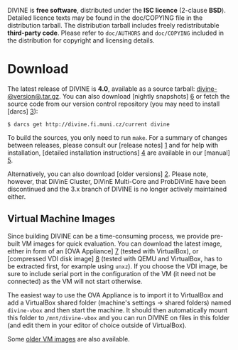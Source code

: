 DIVINE is **free software**, distributed under the **ISC licence** (2-clause
**BSD**). De­tailed licence texts may be found in the doc/COPYING file in the
distribution tarball. The distribution tarball includes freely redistributable
**third-party code**. Please refer to `doc/AUTHORS` and `doc/COPYING` included in the
distribution for co­pyright and licensing details.

Download
========

The latest release of DIVINE is **4.0**, available as a source tarball:
[divine-@version@.tar.gz](download/divine-@version@.tar.gz). You can also download
[nightly snapshots] [6] or fetch the source code from our version control
repository (you may need to install [darcs] [3]):

    $ darcs get http://divine.fi.muni.cz/current divine

To build the sources, you only need to run `make`. For a summary of changes
between releases, please consult our [release notes] [1] and for help with
installation, [detailed installation instructions] [4] are available in our
[manual] [5].

Alternatively, you can also download [older versions] [2]. Please note,
however, that DiVinE Cluster, DiVinE Multi-Core and ProbDiVinE have been
discontinued and the 3.x branch of DIVINE is no longer actively maintained
either.

Virtual Machine Images
----------------------

Since building DIVINE can be a time-consuming process, we provide pre-built VM
images for quick evaluation. You can download the latest image, either in form
of an [OVA Appliance] [7] (tested with VirtualBox), or [compressed VDI disk
image] [8] (tested with QEMU and VirtualBox, has to be extracted first, for
example using `unxz`). If you choose the VDI image, be sure to include serial
port in the configuration of the VM (it need not be connected) as the VM will
not start otherwise.

The easiest way to use the OVA Appliance is to import it to VirtualBox and add a
VirtualBox shared folder (machine's settings → shared folders) named
`divine-vbox` and then start the machine. It should then automatically mount
this folder to `/mnt/divine-vbox` and you can run DIVINE on files in this folder
(and edit them in your editor of choice outside of VirtualBox).

Some [older VM images](download/images/) are also available.

[1]: whatsnew.html
[2]: download
[3]: http://darcs.net
[4]: manual.html#installation
[5]: manual.html
[6]: download/snapshots/
[7]: download/images/divine-@version@.ova
[8]: download/images/divine-@version@.vdi.xz
